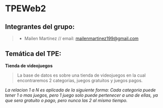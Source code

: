 # TPEWeb2

## Integrantes del grupo:
>* Mailen Martinez // email: mailenmartinez199@gmail.com
## Temática del TPE:
**Tienda de videojuegos**
>La base de datos es sobre una tienda de videojuegos en la cual encontraremos 2 categorias, juegos gratuitos y juegos pagos.

*La relacion 1 a N es aplicada de la siguiente forma: Cada categoria puede tener 1 o mas juegos, pero 1 juego solo puede pertenecer a una de ellas, ya que sera gratuito o pago, pero nunca las 2 al mismo tiempo.*



